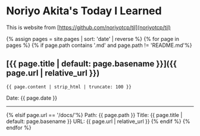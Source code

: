 # Noriyo Akita's Today I Learned
This is website from [https://github.com/noriyotcp/til](noriyotcp/til)

{% assign pages = site.pages | sort: 'date' | reverse %}
{% for page in pages %}
  {% if page.path contains '.md' and page.path != 'README.md'%}
  ## [{{ page.title | default: page.basename }}]({{ page.url | relative_url }})
  ```
  {{ page.content | strip_html | truncate: 100 }}
  ```
  Date: {{ page.date }}

---

  {% elsif page.url == '/docs/'%}
    <!-- Debugging Information -->
    Path: {{ page.path }}
    Title: {{ page.title | default: page.basename }}
    URL: {{ page.url | relative_url }}
  {% endif %}
{% endfor %}

